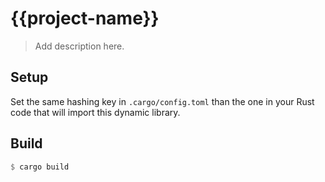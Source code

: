 # {{project-name}}

> Add description here.

## Setup

Set the same hashing key in `.cargo/config.toml` than the one in your Rust code that will import this dynamic library.

## Build

```rust
$ cargo build
```